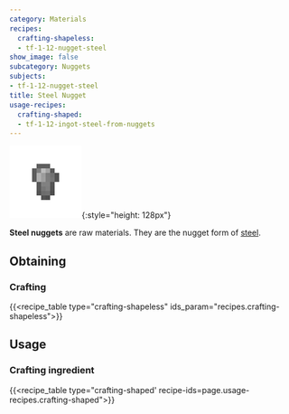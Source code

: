 ```yaml
---
category: Materials
recipes:
  crafting-shapeless:
  - tf-1-12-nugget-steel
show_image: false
subcategory: Nuggets
subjects:
- tf-1-12-nugget-steel
title: Steel Nugget
usage-recipes:
  crafting-shaped:
  - tf-1-12-ingot-steel-from-nuggets
---
```


![Steel nugget](/assets/images/docs/1.12/thermal-foundation/nugget-steel.png){:style="height: 128px"}


**Steel nuggets** are raw materials. They are the nugget form of
[steel](../steel-ingot/).


Obtaining
---------

### Crafting
{{<recipe_table type="crafting-shapeless" ids_param="recipes.crafting-shapeless">}}


Usage
-----

### Crafting ingredient
{{<recipe_table type="crafting-shaped' recipe-ids=page.usage-recipes.crafting-shaped">}}
